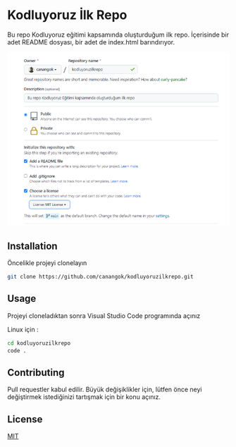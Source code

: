 # Kodluyoruz İlk Repo

Bu repo Kodluyoruz eğitimi kapsamında oluşturduğum ilk repo. İçerisinde bir adet README dosyası, bir adet de index.html barındırıyor.

![repo](img/kodluyoruzRepo.PNG)


## Installation

Öncelikle projeyi clonelayın

```bash
git clone https://github.com/canangok/kodluyoruzilkrepo.git
```

## Usage

Projeyi cloneladıktan sonra Visual Studio Code programında açınız

Linux için :

```bash
cd kodluyoruzilkrepo
code .
```

## Contributing
Pull requestler kabul edilir. Büyük değişiklikler için, lütfen önce neyi değiştirmek istediğinizi tartışmak için bir konu açınız.

## License
[MIT](https://choosealicense.com/licenses/mit/)
